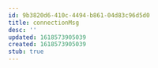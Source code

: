 ```yaml
---
id: 9b3820d6-410c-4494-b861-04d83c96d5d0
title: connectionMsg
desc: ''
updated: 1618573905039
created: 1618573905039
stub: true
---
```


